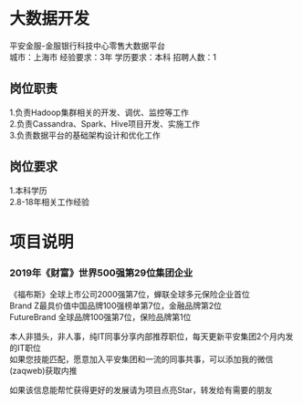 # 大数据开发
平安金服-金服银行科技中心零售大数据平台  
城市：上海市 经验要求：3年 学历要求：本科  招聘人数：1

## 岗位职责
1.负责Hadoop集群相关的开发、调优、监控等工作   
2.负责Cassandra、Spark、Hive项目开发、实施工作   
3.负责数据平台的基础架构设计和优化工作

## 岗位要求
1.本科学历   
2.8-18年相关工作经验

# 项目说明

### 2019年《财富》世界500强第29位集团企业
《福布斯》全球上市公司2000强第7位，蝉联全球多元保险企业首位  
Brand Z最具价值中国品牌100强榜单第7位，金融品牌第2位  
FutureBrand 全球品牌100强第7位，保险品牌第1位

本人非猎头，非人事，纯IT同事分享内部推荐职位，每天更新平安集团2个月内发的IT职位  
如果您技能匹配，愿意加入平安集团和一流的同事共事，可以添加我的微信(zaqweb)获取内推 

如果该信息能帮忙获得更好的发展请为项目点亮Star，转发给有需要的朋友




